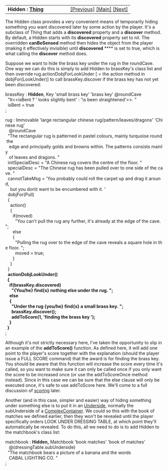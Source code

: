 ---
---
<table width="100%" data-border="0" data-cellspacing="0"
data-cellpadding="3" data-bgcolor="#C0C0C0">
<colgroup>
<col style="width: 50%" />
<col style="width: 50%" />
</colgroup>
<tbody>
<tr>
<td style="text-align: left;"><strong>Hidden : <a
href="thing-introduction.html">Thing</a><br />
</strong></td>
<td style="text-align: right;"><a
href="sightpresence+islisted.html">[Previous]</a> <a
href="generalintroduction.html">[Main]</a> <a
href="presentlater.html">[Next]</a></td>
</tr>
</tbody>
</table>

  
The Hidden class provides a very convenient means of temporarily hiding
something you want discovered later by some action by the player. It's a
subclass of Thing that adds a **discovered** property and a **discover**
method. By default, a Hidden starts with its **discovered** property set
to nil. The overridden **canBeSensed** method then hides the object from
the player (making it effectively invisible) until **discovered** ****
is set to true, which is what calling the **discover** method does.  
  
Suppose we want to hide the brass key under the rug in the roundCave.
One way we can do this is simply to add Hidden to brassKey's class list
and then override rug.actionDobjForLookUnder \[ = the action method in
dobjFor(LookUnder)\] to call brassKey.discover if the brass key has not
yet been discovered:  
  
brassKey : **Hidden**, Key 'small brass key' 'brass key' @roundCave  
  "It\<\<isBent ? ' looks slightly bent' : '\\s been straightened'\>\>. "  
  isBent = true  
;  
  
rug : Immovable 'large rectangular chinese rug/pattern/leaves/dragons' 'Chinese rug'  
   @roundCave  
  "The rectangular rug is patterned in pastel colours, mainly turquoise round the  
   edge and principally golds and browns within. The patterns consists mainly  
   of leaves and dragons. "  
  initSpecialDesc = "A Chinese rug covers the centre of the floor. "  
  specialDesc = "The Chinese rug has been pulled over to one side of the cave. "  
  cannotTakeMsg = 'You probably could roll the carpet up and drag it around,  
    but you don\\t want to be encumbered with it. '  
  dobjFor(Pull)  
  {  
    action()  
    {  
      if(moved)  
        "You can't pull the rug any further, it's already at the edge of the cave. ";  
      else  
      {  
        "Pulling the rug over to the edge of the cave reveals a square hole in the floor. ";  
        moved = true;  
      }  
    }  
  }  
  **actionDobjLookUnder()  
  {  
    if(brassKey.discovered)  
      "{You/he} find{s} nothing else under the rug. ";  
    else  
    {  
      "Under the rug {you/he} find{s} a small brass key. ";  
      brassKey.discover();  
      addToScore(1, 'finding the brass key ');  
    }  
  }**  
;  
  
Although it's not strictly necessary here, I've taken the opportunity to
slip in an example of the **addToScore()** function. As defined here, it
will add one point to the player's score together with the explanation
(should the player issue a FULL SCORE command) that the award is for
finding the brass key. You should be aware that this function will
increase the score every time it's called, so you want to make sure it
can only be called once if you only want the score to be increased once
(or use the addToScoreOnce method instead). Since in this case we can be
sure that the else clause will only be executed once, it's safe to use
addToScore here. We'll come to a full discussion of
[scoring](scoring-overview.html) later.  
  
Another (and in this case, simpler and easier) way of hiding something
under something else is to put it in an [Underside](underside.html),
normally the subUnderside of a [ComplexContainer](complexcontainer.html).
We could so this with the book of matches we defined earlier, then they
won't be revealed until the player specifically orders LOOK UNDER
DRESSING TABLE, at which point they'll automatically be revealed. To do
this, all we need to do is to add Hidden to the matchbook's class
list:  
  
matchbook : **Hidden,** Matchbook 'book matches' 'book of matches'   
   @(dressingTable.subUnderside)  
  "The matchbook bears a picture of a banana and the words  
   CABAL LIGHTING CO. "  
;  
  
